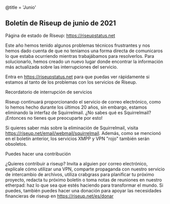 @title = 'Junio'


Boletín de Riseup de junio de 2021
----------------------------------

Página de estado de Riseup: https://riseupstatus.net

Este año hemos tenido algunos problemas técnicos frustrantes y nos hemos dado cuenta de que no teníamos una forma directa de comunicaros lo que estaba ocurriendo mientras trabajábamos para resolverlos. Para solucionarlo, hemos creado un nuevo lugar donde encontrar la información más actualizada sobre las interrupciones del servicio.

Entra en https://riseupstatus.net para que puedas ver rápidamente si estamos al tanto de los problemas con los servicios de Riseup.

Recordatorio de interrupción de servicios

Riseup continuará proporcionando el servicio de correo electrónico, como lo hemos hecho durante los últimos 20 años, sin embargo, estamos eliminando la interfaz de Squirrelmail. ¿No sabes qué es Squirrelmail? ¡Entonces no tienes que preocuparte por esto!

Si quieres saber más sobre la eliminación de Squirrelmail, visita https://riseup.net/email/webmail/squirrelmail. Además, como se mencionó en el boletín anterior, los servicios XMPP y VPN "rojo" también serán obsoletos.

Puedes hacer una contribución

¿Quieres contribuir a riseup? Invita a alguien por correo electrónico, explícale cómo utilizar una VPN, comparte propaganda con nuestro servicio de intercambio de archivos, utiliza crabgrass para planificar tu próximo proyecto, redacta tu próximo boletín o toma notas de reuniones en nuestro etherpad: haz lo que sea que estés haciendo para transformar el mundo. Si puedes, también puedes hacer una donación para apoyar las necesidades financieras de riseup en https://riseup.net/es/donar